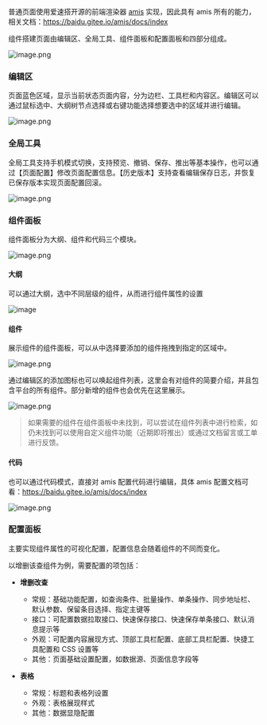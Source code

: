 普通页面使用爱速搭开源的前端渲染器 [amis](https://github.com/baidu/amis) 实现，因此具有 amis 所有的能力，相关文档：<https://baidu.gitee.io/amis/docs/index>

组件搭建页面由编辑区、全局工具、组件面板和配置面板和四部分组成。

![image.png](../../../static/img/操作指南/页面设计/普通页面设计/普通页面说明/image_a5db94e.png)

### 编辑区

页面蓝色区域，显示当前状态页面内容，分为边栏、工具栏和内容区。编辑区可以通过鼠标选中、大纲树节点选择或右键功能选择想要选中的区域并进行编辑。

![image.png](../../../static/img/操作指南/页面设计/普通页面设计/普通页面说明/image_0ba8f60.png)

### 全局工具

全局工具支持手机模式切换，支持预览、撤销、保存、推出等基本操作，也可以通过【页面配置】修改页面配置信息。【历史版本】支持查看编辑保存日志，并恢复已保存版本实现页面配置回滚。

![image.png](../../../static/img/操作指南/页面设计/普通页面设计/普通页面说明/image_9603a33.png)

### 组件面板

组件面板分为大纲、组件和代码三个模块。

![image.png](../../../static/img/操作指南/页面设计/普通页面设计/普通页面说明/image_8410748.png)

#### 大纲

可以通过大纲，选中不同层级的组件，从而进行组件属性的设置

![image](../../../static/img/操作指南/页面设计/普通页面设计/普通页面说明/f36b6196146e35af099bdcf095cd2edf.png)

#### 组件

展示组件的组件面板，可以从中选择要添加的组件拖拽到指定的区域中。

![image.png](../../../static/img/操作指南/页面设计/普通页面设计/普通页面说明/image_1557190.png)

通过编辑区的添加图标也可以唤起组件列表，这里会有对组件的简要介绍，并且包含平台的所有组件。部分新增的组件也会优先在这里展示。

![image.png](../../../static/img/操作指南/页面设计/普通页面设计/普通页面说明/image_89cac54.png)

> 如果需要的组件在组件面板中未找到，可以尝试在组件列表中进行检索，如仍未找到可以使用自定义组件功能（近期即将推出）或通过文档留言或工单进行反馈。

#### 代码

也可以通过代码模式，直接对 amis 配置代码进行编辑，具体 amis 配置文档可看：<https://baidu.gitee.io/amis/docs/index>

![image.png](../../../static/img/操作指南/页面设计/普通页面设计/普通页面说明/image_7424781.png)

### 配置面板

主要实现组件属性的可视化配置，配置信息会随着组件的不同而变化。

以增删该查组件为例，需要配置的项包括：

- **增删改查**

  - 常规：基础功能配置，如查询条件、批量操作、单条操作、同步地址栏、默认参数、保留条目选择、指定主键等
  - 接口：可配置数据拉取接口、快速保存接口、快速保存单条接口、默认消息提示等
  - 外观：可配置内容展现方式、顶部工具栏配置、底部工具栏配置、快捷工具配置和 CSS 设置等
  - 其他：页面基础设置配置，如数据源、页面信息字段等

- **表格**

  - 常规：标题和表格列设置
  - 外观：表格展现样式
  - 其他：数据显隐配置

